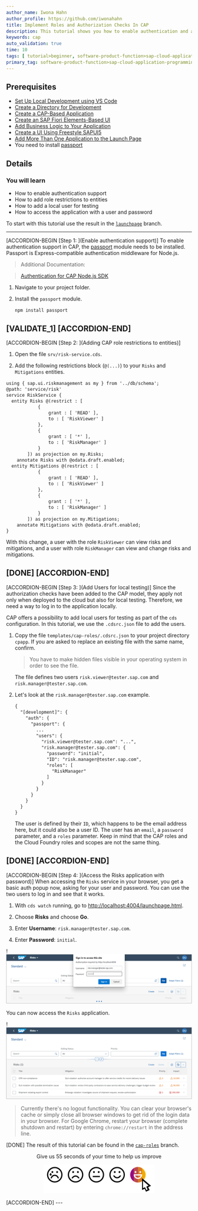 ```yaml
---
author_name: Iwona Hahn
author_profile: https://github.com/iwonahahn
title: Implement Roles and Authorization Checks In CAP
description: This tutorial shows you how to enable authentication and authorization for your CAP application.
keywords: cap
auto_validation: true
time: 10
tags: [ tutorial>beginner, software-product-function>sap-cloud-application-programming-model, programming-tool>node-js, software-product>sap-business-technology-platform]
primary_tag: software-product-function>sap-cloud-application-programming-model
---
```


## Prerequisites
 - [Set Up Local Development using VS Code](btp-app-set-up-local-development)
 - [Create a Directory for Development](btp-app-create-directory)
 - [Create a CAP-Based Application](btp-app-create-cap-application)
 - [Create an SAP Fiori Elements-Based UI](btp-app-create-ui-fiori-elements)
 - [Add Business Logic to Your Application](btp-app-cap-business-logic)
 - [Create a UI Using Freestyle SAPUI5](btp-app-create-ui-freestyle-sapui5)
 - [Add More Than One Application to the Launch Page](btp-app-launchpage)
 - You need to install [passport](http://www.passportjs.org/)

## Details
### You will learn
 - How to enable authentication support
 - How to add role restrictions to entities
 - How to add a local user for testing
 - How to access the application with a user and password


To start with this tutorial use the result in the [`launchpage`](https://github.com/SAP-samples/cloud-cap-risk-management/tree/launchpage) branch.

---

[ACCORDION-BEGIN [Step 1: ](Enable authentication support)]
To enable authentication support in CAP, the [passport](http://www.passportjs.org/) module needs to be installed. Passport is Express-compatible authentication middleware for Node.js.

> Additional Documentation:

>    [Authentication for CAP Node.js SDK](https://cap.cloud.sap/docs/node.js/authentication#mocked)

1. Navigate to your project folder.

2. Install the `passport` module.

    ```Shell/Bash
    npm install passport
    ```


[VALIDATE_1]
[ACCORDION-END]
---
[ACCORDION-BEGIN [Step 2: ](Adding CAP role restrictions to entities)]
1. Open the file `srv/risk-service.cds`.

2. Add the following restrictions block (`@(...)`) to your `Risks` and `Mitigations` entities.

<!-- cpes-file srv/risk-service.cds -->
```[4-13,15-24]
using { sap.ui.riskmanagement as my } from '../db/schema';
@path: 'service/risk'
service RiskService {
  entity Risks @(restrict : [
            {
                grant : [ 'READ' ],
                to : [ 'RiskViewer' ]
            },
            {
                grant : [ '*' ],
                to : [ 'RiskManager' ]
            }
        ]) as projection on my.Risks;
    annotate Risks with @odata.draft.enabled;
  entity Mitigations @(restrict : [
            {
                grant : [ 'READ' ],
                to : [ 'RiskViewer' ]
            },
            {
                grant : [ '*' ],
                to : [ 'RiskManager' ]
            }
        ]) as projection on my.Mitigations;
    annotate Mitigations with @odata.draft.enabled;
}
```

With this change, a user with the role `RiskViewer` can view risks and mitigations, and a user with role `RiskManager` can view and change risks and mitigations.

[DONE]
[ACCORDION-END]
---
[ACCORDION-BEGIN [Step 3: ](Add Users for local testing)]
Since the authorization checks have been added to the CAP model, they apply not only when deployed to the cloud but also for local testing. Therefore, we need a way to log in to the application locally.

CAP offers a possibility to add local users for testing as part of the `cds` configuration. In this tutorial, we use the `.cdsrc.json` file to add the users.

1. Copy the file `templates/cap-roles/.cdsrc.json` to your project directory `cpapp`. If you are asked to replace an existing file with the same name, confirm.

    > You have to make hidden files visible in your operating system in order to see the file.

    The file defines two users `risk.viewer@tester.sap.com` and `risk.manager@tester.sap.com`.

2. Let's look at the `risk.manager@tester.sap.com` example.

    <!-- cpes-file .cdsrc.json:$.*.*.*.users[?(@.ID=="risk.manager@tester.sap.com")] -->
    ```JSON[7-14]
    {
      "[development]": {
        "auth": {
          "passport": {
            ...
            "users": {
              "risk.viewer@tester.sap.com": "...",
              "risk.manager@tester.sap.com": {
                "password": "initial",
                "ID": "risk.manager@tester.sap.com",
                "roles": [
                  "RiskManager"
                ]
              }
            }
          }
        }
      }
    }
    ```

    The user is defined by their `ID`, which happens to be the email address here, but it could also be a user ID. The user has an `email`, a `password` parameter, and a `roles` parameter. Keep in mind that the CAP roles and the Cloud Foundry roles and scopes are not the same thing.

[DONE]
[ACCORDION-END]
---
[ACCORDION-BEGIN [Step 4: ](Access the Risks application with password)]
When accessing the `Risks` service in your browser, you get a basic auth popup now, asking for your user and password. You can use the two users to log in and see that it works.

1. With `cds watch` running, go to <http://localhost:4004/launchpage.html>.

2. Choose **Risks** and choose **Go**.

3. Enter **Username**: `risk.manager@tester.sap.com`.

4. Enter **Password**: `initial`.

!![Sign In Risk Application](role_risks_management.png)

  You can now access the `Risks` application.

!![Access Risk Application](risks_management_application.png)

> Currently there's no logout functionality. You can clear your browser's cache or simply close all browser windows to get rid of the login data in your browser. For Google Chrome, restart your browser (complete shutdown and restart) by entering `chrome://restart` in the address line.



[DONE]
The result of this tutorial can be found in the [`cap-roles`](https://github.com/SAP-samples/cloud-cap-risk-management/tree/cap-roles) branch.

<p style="text-align: center;">Give us 55 seconds of your time to help us improve</p>

<p style="text-align: center;"><a href="https://sapinsights.eu.qualtrics.com/jfe/form/SV_0im30RgTkbEEHMV?TutorialID=btp-app-cap-roles" target="_blank"><img src="https://raw.githubusercontent.com/SAPDocuments/Tutorials/master/data/images/285738_Emotion_Faces_R_purple.png"></a></p>
[ACCORDION-END]
---